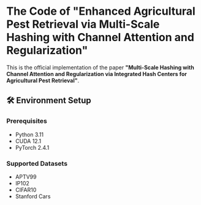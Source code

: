 # The Code of "Enhanced Agricultural Pest Retrieval via Multi-Scale Hashing with Channel Attention and Regularization"

[](https://doi.org/10.5281/zenodo.17396419)

This is the official implementation of the paper **"Multi-Scale Hashing with Channel Attention and Regularization via Integrated Hash Centers for Agricultural Pest Retrieval"**.



## 🛠️ Environment Setup

### Prerequisites

- Python 3.11
- CUDA 12.1
- PyTorch 2.4.1

### Supported Datasets

- APTV99
- IP102
- CIFAR10
- Stanford Cars


